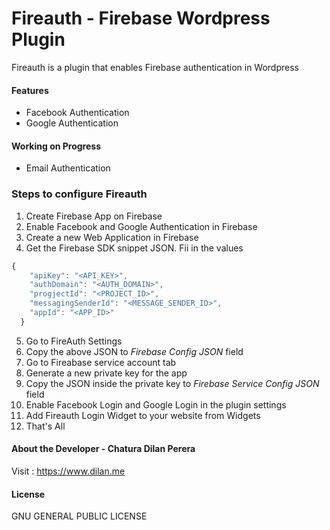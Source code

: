 # Fireauth - Firebase Wordpress Plugin

Fireauth is a plugin that enables Firebase authentication in Wordpress

#### Features

* Facebook Authentication
* Google Authentication

#### Working on Progress
 * Email Authentication
 
### Steps to configure Fireauth
1. Create Firebase App on Firebase
2. Enable Facebook and Google Authentication in Firebase
3. Create a new Web Application in Firebase
4. Get the Firebase SDK snippet JSON. Fii in the values
```javascript
{
    "apiKey": "<API_KEY>",
    "authDomain": "<AUTH_DOMAIN>",
    "progjectId": "<PROJECT_ID>",
    "messagingSenderId": "<MESSAGE_SENDER_ID>",
    "appId": "<APP_ID>"
  }
```    
5. Go to FireAuth Settings
6. Copy the above JSON to *Firebase Config JSON* field
7. Go to Fireabase service account tab
8. Generate a new private key for the app
9. Copy the JSON inside the private key to *Firebase Service Config JSON* field
10. Enable Facebook Login and Google Login in the plugin settings
11. Add Fireauth Login Widget to your website from Widgets
12. That's All


#### About the Developer - Chatura Dilan Perera
Visit : https://www.dilan.me

#### License
GNU GENERAL PUBLIC LICENSE